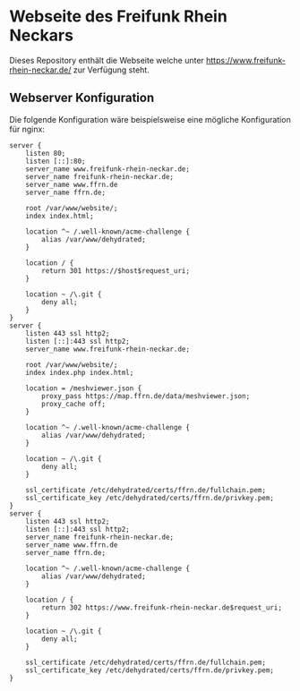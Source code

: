 # Webseite des Freifunk Rhein Neckars

Dieses Repository enthält die Webseite welche unter https://www.freifunk-rhein-neckar.de/ zur Verfügung steht.


## Webserver Konfiguration
Die folgende Konfiguration wäre beispielsweise eine mögliche Konfiguration für nginx:

```
server {
    listen 80;
    listen [::]:80;
    server_name www.freifunk-rhein-neckar.de;
    server_name freifunk-rhein-neckar.de;
    server_name www.ffrn.de
    server_name ffrn.de;

    root /var/www/website/;
    index index.html;

    location ^~ /.well-known/acme-challenge {
        alias /var/www/dehydrated;
    }

    location / {
        return 301 https://$host$request_uri;
    }

    location ~ /\.git {
        deny all;
    }
}
server {
    listen 443 ssl http2;
    listen [::]:443 ssl http2;
    server_name www.freifunk-rhein-neckar.de;

    root /var/www/website/;
    index index.php index.html;

    location = /meshviewer.json {
        proxy_pass https://map.ffrn.de/data/meshviewer.json;
        proxy_cache off;
    }

    location ^~ /.well-known/acme-challenge {
        alias /var/www/dehydrated;
    }

    location ~ /\.git {
        deny all;
    }

    ssl_certificate /etc/dehydrated/certs/ffrn.de/fullchain.pem;
    ssl_certificate_key /etc/dehydrated/certs/ffrn.de/privkey.pem;
}
server {
    listen 443 ssl http2;
    listen [::]:443 ssl http2;
    server_name freifunk-rhein-neckar.de;
    server_name www.ffrn.de
    server_name ffrn.de;

    location ^~ /.well-known/acme-challenge {
        alias /var/www/dehydrated;
    }

    location / {
        return 302 https://www.freifunk-rhein-neckar.de$request_uri;
    }

    location ~ /\.git {
        deny all;
    }

    ssl_certificate /etc/dehydrated/certs/ffrn.de/fullchain.pem;
    ssl_certificate_key /etc/dehydrated/certs/ffrn.de/privkey.pem;
}
```
